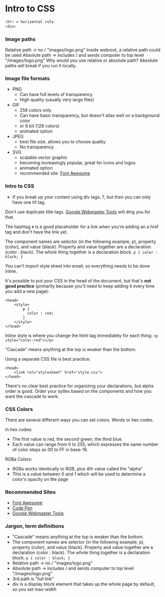 # Intro to CSS

```sh
<hr> = horizontal rule
<div>
```

### Image paths

Relative path -> no / "images/logo.png"
Inside webroot, a relative path could be used
Absolute path -> includes / and sends computer to top level "/images/logo.png"
Why would you use relative or absolute path? Absolute paths will break if you run it locally.

### Image file formats

* PNG
  * Can have full levels of transparency
  * High quality (usually very large files)
* GIF
  * 256 colors only
  * Can have basic transparency, but doesn't alias well on a background color
  * or 8 bit (128 colors)
  * animated option
* JPEG
  * best file size, allows you to choose quality
  * No transparency
* SVG
  * scalable vector graphic
  * becoming increasingly popular, great for icons and logos
  * animated option
  * recommended site: [Font Awesome](http://fortawesome.github.io/Font-Awesome/)

### Intro to CSS

* If you break up your content using div tags, ?, but then you can only have one h1 tag.

Don't use duplicate title tags. [Google Webmaster Tools](https://www.google.com/webmasters/tools/home?hl=en) will ding you for that.

The hashtag ```#``` is a good placeholder for a link when you're adding an a href tag and don't have the link yet.

The component names are selector (in the following example, p), property (color), and value (black). Property and value together are a declaration (color : black). The whole thing together is a declaration block. ```p { color : black; }```

You can't import style sheet into email, so everything needs to be done inline.

It's possible to put your CSS in the head of the document, but that's **not good practice** (primarily because you'll need to keep adding it every time you add a new page):
```
<head>
    <style>
        p {
          color : red;
        }
    </style>
</head>
```

Inline style is where you change the html tag immediately for each thing: ```<p style="color:red"></p>```

"Cascade" means anything at the top is weaker than the bottom.

Using a separate CSS file is best practice:
```
<head>
    <link rel="stylesheet" href="style.css">
</head>
```

There's no clear best practice for organizing your declarations, but alpha order is good. Order your sytles based on the components and how you want the cascade to work.

### CSS Colors

There are several different ways you can set colors. Words or hex codes.

In hex codes:
* The first value is red, the second green, the third blue.
* Each value can range from 0 to 255, which expresses the same number of color steps as 00 to FF in base-16.

RGBa Colors:
* RGBa works identically to RGB, plus 4th value called the "alpha"
* This is a value between 0 and 1 which will be used to determine a color's opacity on the page

### Recommended Sites

* [Font Awesome](http://fontawesome.github.io/Font-Awesome/)
* [Code Pen](http://codepen.io/)
* [Google Webmaster Tools](https://www.google.com/webmasters/tools/home?hl=en)

### Jargon, term definitions

* "Cascade" means anything at the top is weaker than the bottom.
* The component names are selector (in the following example, p), property (color), and value (black). Property and value together are a declaration (color : black). The whole thing together is a declaration block. ```p { color : black; }```
* Relative path -> no / "images/logo.png"
* Absolute path -> includes / and sends computer to top level "/images/logo.png"
* 3rd path is "full link"
* div is a display block element that takes up the whole page by default, so you set max-width
